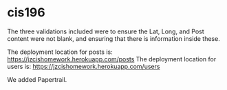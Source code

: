 # cis196

The three validations included were to ensure the Lat, Long, and Post content were not blank, and ensuring that there is information inside these.

The deployment location for posts is: https://jzcishomework.herokuapp.com/posts
The deployment location for users is: https://jzcishomework.herokuapp.com/users

We added Papertrail.
